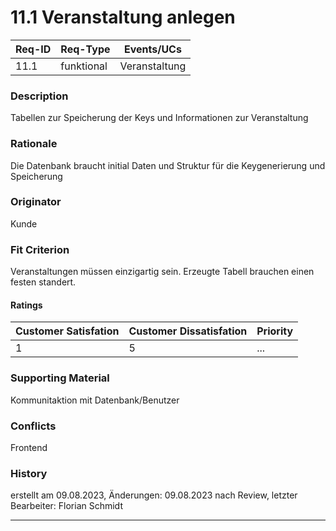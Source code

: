 # 11.1 Veranstaltung anlegen

| Req-ID | Req-Type | Events/UCs  |
|--------|----------|-------------|
| 11.1   |funktional|Veranstaltung|

### Description
Tabellen zur Speicherung der Keys und Informationen zur Veranstaltung   

### Rationale
Die Datenbank braucht initial Daten und Struktur für die Keygenerierung und Speicherung 

### Originator
Kunde

### Fit Criterion
Veranstaltungen müssen einzigartig sein. Erzeugte Tabell brauchen einen festen standert.

#### Ratings
| Customer Satisfation | Customer Dissatisfation | Priority |
|----------------------|-------------------------|----------|
| 1                    | 5                       | ...      |

### Supporting Material
Kommunitaktion mit Datenbank/Benutzer

### Conflicts
Frontend

### History
erstellt am 09.08.2023, Änderungen: 09.08.2023 nach Review, letzter Bearbeiter: Florian Schmidt

---

